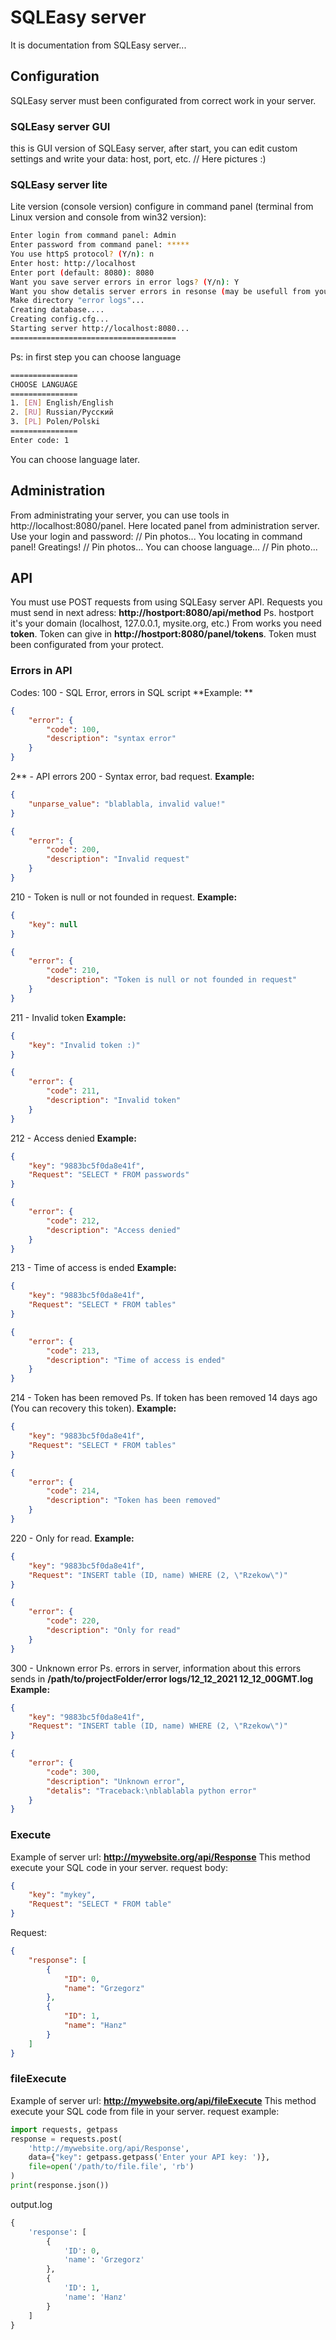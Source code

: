 # SQLEasy server
It is documentation from SQLEasy server...
## Configuration
SQLEasy server must been configurated from correct work in your server.
### SQLEasy server GUI
this is GUI version of SQLEasy server, after start, you can edit custom settings and write your data: host, port, etc.
// Here pictures :)
### SQLEasy server lite
Lite version (console version) configure in command panel (terminal from Linux version and console from win32 version):
```bash
Enter login from command panel: Admin
Enter password from command panel: *****
You use httpS protocol? (Y/n): n
Enter host: http://localhost
Enter port (default: 8080): 8080
Want you save server errors in error logs? (Y/n): Y
Want you show detalis server errors in resonse (may be usefull from your projects, what no see error logs in server)? (Y/n): Y
Make directory "error logs"...
Creating database....
Creating config.cfg...
Starting server http://localhost:8080...
=====================================
```
Ps: in first step you can choose language
```bash
===============
CHOOSE LANGUAGE
===============
1. [EN] English/English
2. [RU] Russian/Русский
3. [PL] Polen/Polski
===============
Enter code: 1
```
You can choose language later.
## Administration
From administrating your server, you can use tools in http://localhost:8080/panel. Here located panel from administration server. 
Use your login and password:
// Pin photos...
You locating in command panel! Greatings!
// Pin photos...
You can choose language...
// Pin photo...
## API
You must use POST requests from using SQLEasy server API.
Requests you must send in next adress: **http://hostport:8080/api/method**
Ps. hostport it's your domain (localhost, 127.0.0.1, mysite.org, etc.)
From works you need **token**. Token can give in **http://hostport:8080/panel/tokens**. Token must been configurated from your protect.
### Errors in API
Codes:
100 - SQL Error, errors in SQL script
**Example: **
```json
{
	"error": {
		"code": 100,
		"description": "syntax error"
	}
}
```
2** - API errors
200 - Syntax error, bad request.
**Example:**
```json
{
	"unparse_value": "blablabla, invalid value!"
}
```
```json
{
	"error": {
		"code": 200,
		"description": "Invalid request"	
	}
}
```
210 - Token is null or not founded in request.
**Example:**
```json
{
	"key": null
}
```
```json
{
	"error": {
		"code": 210,
		"description": "Token is null or not founded in request"	
	}
}
```
211 - Invalid token
**Example:**
```json
{
	"key": "Invalid token :)"
}
```
```json
{
	"error": {
		"code": 211,
		"description": "Invalid token"	
	}
}
```
212 - Access denied
**Example:**
```json
{
	"key": "9883bc5f0da8e41f",
	"Request": "SELECT * FROM passwords"
}
```
```json
{
	"error": {
		"code": 212,
		"description": "Access denied"	
	}
}
```
213 - Time of access is ended
**Example:**
```json
{
	"key": "9883bc5f0da8e41f",
	"Request": "SELECT * FROM tables"
}
```
```json
{
	"error": {
		"code": 213,
		"description": "Time of access is ended"	
	}
}
```
214 - Token has been removed
Ps. If token has been removed 14 days ago (You can recovery this token).
**Example:**
```json
{
	"key": "9883bc5f0da8e41f",
	"Request": "SELECT * FROM tables"
}
```
```json
{
	"error": {
		"code": 214,
		"description": "Token has been removed"
	}
}
```
220 - Only for read.
**Example:**
```json
{
	"key": "9883bc5f0da8e41f",
	"Request": "INSERT table (ID, name) WHERE (2, \"Rzekow\")"
}
```
```json
{
	"error": {
		"code": 220,
		"description": "Only for read"
	}
}
```
300 - Unknown error
Ps. errors in server, information about this errors sends in **/path/to/projectFolder/error logs/12_12_2021 12_12_00GMT.log**
**Example:**
```json
{
	"key": "9883bc5f0da8e41f",
	"Request": "INSERT table (ID, name) WHERE (2, \"Rzekow\")"
}
```
```json
{
	"error": {
		"code": 300,
		"description": "Unknown error",
		"detalis": "Traceback:\nblablabla python error"
	}
}
```
### Execute
Example of server url: **http://mywebsite.org/api/Response**
This method execute your SQL code in your server.
request body:
```json
{
	"key": "mykey",
	"Request": "SELECT * FROM table"
}
```
Request:
```json
{
	"response": [
		{
			"ID": 0, 
			"name": "Grzegorz"
		},
		{
			"ID": 1, 
			"name": "Hanz"
		}
	]
}
```
### fileExecute
Example of server url: **http://mywebsite.org/api/fileExecute**
This method execute your SQL code from file in your server.
request example:
```python
import requests, getpass
response = requests.post(
	'http://mywebsite.org/api/Response', 
	data={"key": getpass.getpass('Enter your API key: ')},
	file=open('/path/to/file.file', 'rb')
)
print(response.json())
```
output.log
```python
{
	'response': [
		{
			'ID': 0, 
			'name': 'Grzegorz'
		},
		{
			'ID': 1, 
			'name': 'Hanz'
		}
	]
}
```